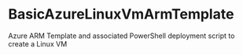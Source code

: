 # BasicAzureLinuxVmArmTemplate
Azure ARM Template and associated PowerShell deployment script to create a Linux VM
